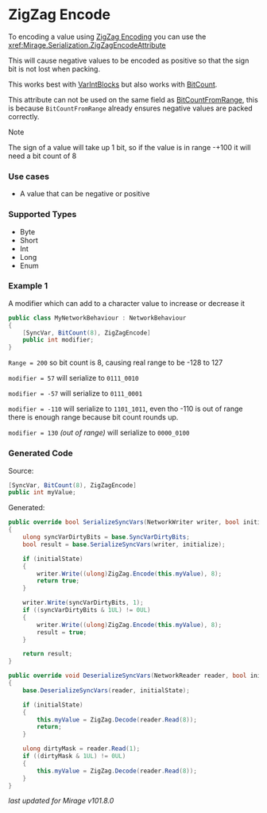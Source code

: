 # ZigZag Encode

To encoding a value using [ZigZag Encoding](https://gist.github.com/mfuerstenau/ba870a29e16536fdbaba) you can use the <xref:Mirage.Serialization.ZigZagEncodeAttribute> 

This will cause negative values to be encoded as positive so that the sign bit is not lost when packing.

This works best with [VarIntBlocks](./VarIntBlocks.md) but also works with [BitCount](./BitCount.md).

This attribute can not be used on the same field as [BitCountFromRange](./BitCountFromRange.md), this is because `BitCountFromRange` already ensures negative values are packed correctly.

> [!NOTE]
> The sign of a value will take up 1 bit, so if the value is in range -+100 it will need a bit count of 8

### Use cases

- A value that can be negative or positive

### Supported Types

- Byte
- Short
- Int
- Long
- Enum

### Example 1

A modifier which can add to a character value to increase or decrease it

```cs
public class MyNetworkBehaviour : NetworkBehaviour 
{
    [SyncVar, BitCount(8), ZigZagEncode]
    public int modifier;
}
```

`Range = 200` so bit count is 8, causing real range to be -128 to 127

`modifier = 57` will serialize to `0111_0010`

`modifier = -57` will serialize to `0111_0001`

`modifier = -110` will serialize to `1101_1011`, even tho -110 is out of range there is enough range because bit count rounds up.

`modifier = 130` *(out of range)* will serialize to `0000_0100`

### Generated Code

Source:
```cs 
[SyncVar, BitCount(8), ZigZagEncode]
public int myValue;
```

Generated:
```cs
public override bool SerializeSyncVars(NetworkWriter writer, bool initialState)
{
    ulong syncVarDirtyBits = base.SyncVarDirtyBits;
    bool result = base.SerializeSyncVars(writer, initialize);

    if (initialState) 
    {
        writer.Write((ulong)ZigZag.Encode(this.myValue), 8);
        return true;
    }

    writer.Write(syncVarDirtyBits, 1);
    if ((syncVarDirtyBits & 1UL) != 0UL)
    {
        writer.Write((ulong)ZigZag.Encode(this.myValue), 8);
        result = true;
    }

    return result;
}

public override void DeserializeSyncVars(NetworkReader reader, bool initialState)
{
    base.DeserializeSyncVars(reader, initialState);

    if (initialState)
    {
        this.myValue = ZigZag.Decode(reader.Read(8));
        return;
    }

    ulong dirtyMask = reader.Read(1);
    if ((dirtyMask & 1UL) != 0UL)
    {
        this.myValue = ZigZag.Decode(reader.Read(8));
    }
}
```

*last updated for Mirage v101.8.0*